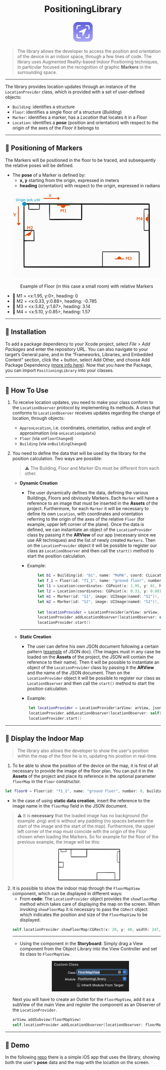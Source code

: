 <div align="center">
    <h1>PositioningLibrary</h1>
    <img src="./pic/icon.png" width="74">
</div>

>The library allows the developer to access the position and orientation of the device in an indoor space, through a few lines of code. The library uses Augmented Reality-based Indoor Positioning techniques, in particular focused on the recognition of graphic **Markers** in the surrounding space.
---
The library provides location updates through an instance of the `LocationProvider` class, which is provided with a set of user-defined objects:
- `Building`: identifies a structure
- `Floor`: identifies a single floor of a structure (*Building*)
- `Marker`: identifies a marker, has a *Location* that locates it in a *Floor*
- `Location`: identifies a **pose** (position and orientation) with respect to the origin of the axes of the *Floor* it belongs to
---
## :round_pushpin: Positioning of Markers
The Markers will be positioned in the floor to be traced, and subsequently the relative poses will be defined. 
- The **pose** of a Marker is defined by:
    - **x, y** starting from the origin, expressed in meters
    - **heading** (orientation) with respect to the origin, expressed in radians
    <p align = "center">
        <img src="./pic/floor_example.svg">
    </p>
    <p align = "center">
    Example of Floor (in this case a small room) with relative Markers
    </p>
- :large_orange_diamond: M1 = <x:1.95, y:0>, heading: 0
- :large_orange_diamond: M2 = <x:0.33, y:0.88>, heading: -0.785
- :large_orange_diamond: M3 = <x:3.82, y:1.87>, heading: 3.14
- :large_orange_diamond: M4 = <x:5.10, y:0.85>, heading: 1.57
---
## :open_file_folder: Installation

To add a package dependency to your Xcode project, select *File > Add Packages* and enter the repository URL. 
You can also navigate to your target’s General pane, and in the “Frameworks, Libraries, and Embedded Content” section, click the + button, select Add Other, and choose Add Package Dependency ([more info here](https://developer.apple.com/documentation/xcode/adding-package-dependencies-to-your-app)).
Now that you have the Package, you can import `PositioningLibrary` into your classes.

---
## :hammer: How To Use
1. To receive location updates, you need to make your class conform to the `LocationObserver` protocol by implementing its methods.
A class that conforms to `LocationObserver` receives updates regarding the change of location, through objects:
    - `ApproxLocation`, i.e. coordinates, orientation, radius and angle of approximation (via `onLocationUpdate`)
    - `Floor` (via `onFloorChanged`)
    - `Building` (via `onBuildingChanged`)
2. You need to define the data that will be used by the library for the position calculation. Two ways are possible:
    >:warning: The Building, Floor and Marker IDs must be different from each other.

    - __Dynamic Creation__
        - The user dynamically defines the data, defining the various Buildings, Floors and obviously Markers. Each `Marker` will have a reference to an image that must be inserted in the **Assets** of the project. Furthermore, for each `Marker` it will be necessary to define its own `Location`, with coordinates and orientation referring to the origin of the axes of the relative `Floor` (for example, upper left corner of the plane).
        Once the data is defined, we can instantiate an object of the `LocationProvider` class by passing it the **ARView** of our app (necessary since we use AR techniques) and the list of newly created `Markers`. Then on the `LocationProvider` object it will be possible to register our class as `LocationObserver` and then call the `start()` method to start the position calculation. 
        
        - Example:
        ```swift
                let b1 = Building(id: "b1", name: "MoMA", coord: CLLocationCoordinate2D(latitude: 40.76141278416226, longitude: -73.97759781909012))
                let f_1 = Floor(id: "f1_1", name: "ground floor", number: 0, building: b1, maxWidth: 5.10, maxHeight: 2.43)
                let l1 = Location(coordinates: CGPoint(x: 1.95, y: 0), heading: 0, floor: f_1)
                let l2 = Location(coordinates: CGPoint(x: 0.33, y: 0.88), heading: -0.785, floor: f_1)
                let m1 = Marker(id: "S1", image: UIImage(named: "S1")!, physicalWidth: 0.12, location: l1)
                let m2 = Marker(id: "S2", image: UIImage(named: "S2")!, physicalWidth: 0.12, location: l2)

                let locationProvider = LocationProvider(arView: arView, markers: [m1, m2])
                locationProvider.addLocationObserver(locationObserver: self)
                locationProvider.start()
        ```
        ---

    - __Static Creation__
        - The user can define his own JSON document following a certain pattern ([example](https://github.com/tirannosario/TestPositioningLibrary/blob/main/TryLibrary/mydata.json) of JSON doc). (The images must in any case be loaded on the **Assets** of the project, the JSON will contain the reference to their name). Then it will be possible to instantiate an object of the `LocationProvider` class by passing it the **ARView** and the name of the JSON document. Then on the `LocationProvider` object it will be possible to register our class as `LocationObserver` and then call the `start()` method to start the position calculation. 

        - Example:
        ```swift
            let locationProvider = LocationProvider(arView: arView, jsonName: "mydata")
            locationProvider.addLocationObserver(locationObserver: self)
            locationProvider.start()
        ```
---
## :door: Display the Indoor Map
> The library also allows the developer to show the user's position within the map of the floor he is in, updating his position in real-time.
1. To be able to show the position of the device on the map, it is first of all necessary to provide the image of the floor plan. You can put it in the __Assets__ of the project and place its reference in the optional parameter `floorMap` in the `Floor` constructor.
```swift
let floor0 = Floor(id: "f1_1", name: "ground floor", number: 0, building: b1, maxWidth: 8.16, maxHeight: 5.3, floorMap: UIImage(named: "piano0")!)
```
- In the case of using __static data creation__, insert the reference to the image name in the `floorMap` field in the JSON document.
> :warning: It is **necessary** that the loaded image has no background (for example .png) and is without any padding (no spaces between the start of the image and the start of the map). Furthermore, the upper left corner of the map must coincide with the origin of the Floor chosen when loading the Markers. So for example for the floor of the previous example, the image will be this: <p align = "center"><img src="./pic/floor_img.png" width="200"></p>

2. It is possible to show the indoor map through the `FloorMapView` component, which can be displayed in different ways:
    - From **code**: The `LocationProvider` object provides the `showFloorMap` method which takes care of displaying the map on the screen. When invoking `showFloorMap` it is necessary to pass the `CGRect` object which indicates the position and size of the `FloorMapView` to be displayed.
    ```swift
    self.locationProvider.showFloorMap(CGRect(x: 20, y: 40, width: 247, height: 323))
    ```
    ---
    - Using the component in the **Storyboard**: Simply drag a View component from the Object Library into the View Controller and set its class to `FloorMapView`.
        <p align = "center">
            <img src="./pic/customclass.png" width="250">
        </p>
    Next you will have to create an Outlet for the `FloorMapView`, add it as a subView of the main View and register the component as an Observer of the `LocationProvider`.
    ```swift
    arView.addSubview(floorMapView)
    self.locationProvider.addLocationObserver(locationObserver: floorMapView)
    ```
---
 ## :eyes: Demo
 In the following [repo](https://github.com/tirannosario/TestPositioningLibrary) there is a simple iOS app that uses the library, showing both the user's **pose** data and the map with the location on the screen.